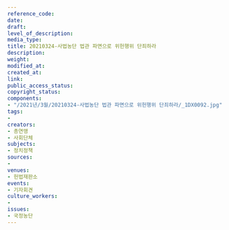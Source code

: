 ```yaml
---
reference_code: 
date: 
draft: 
level_of_description: 
media_type: 
title: 20210324-사법농단 법관 파면으로 위헌행위 단죄하라
description: 
weight: 
modified_at: 
created_at: 
link: 
public_access_status: 
copyright_status: 
components:
- "/2021년/3월/20210324-사법농단 법관 파면으로 위헌행위 단죄하라/_1DX0092.jpg"
tags:
- 
creators:
- 총연맹
- 사회단체
subjects:
- 정치정책
sources:
- 
venues:
- 헌법재판소
events:
- 기자회견
culture_workers:
- 
issues:
- 국정농단
---
```

